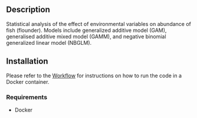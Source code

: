 ## Description
Statistical analysis of the effect of environmental variables on abundance of fish (flounder). Models include generalized additive model (GAM), generalised additive mixed model (GAMM), and negative binomial generalized linear model (NBGLM).

## Installation
Please refer to the [Workflow](Workflow.md) for instructions on how to run the code in a Docker container.

### Requirements
- Docker
  
###

